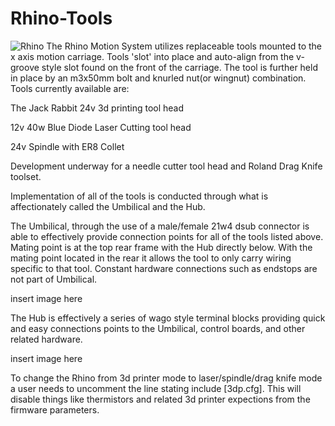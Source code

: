 
# Rhino-Tools
![Rhino](https://github.com/Makersmic/Rhino-3d-Printer/edit/main/Tools/13B1CBD9-4845-4C6B-A269-3DE548539205-20%.jpeg)
The Rhino Motion System utilizes replaceable tools mounted to the x axis motion carriage.  Tools 'slot' into place and auto-align from the v-groove style slot found on the front of the carriage.  The tool is further held in place by an m3x50mm bolt and knurled nut(or wingnut) combination.  Tools currently available are:

The Jack Rabbit 24v 3d printing tool head 

12v 40w Blue Diode Laser Cutting tool head

24v Spindle with ER8 Collet


Development underway for a needle cutter tool head and Roland Drag Knife toolset.

Implementation of all of the tools is conducted through what is affectionately called the Umbilical and the Hub.  

The Umbilical, through the use of a male/female 21w4 dsub connector is able to effectively provide connection points for all of the tools listed above.  Mating point is at the top rear frame with the Hub directly below.  With the mating point located in the rear it allows the tool to only carry wiring specific to that tool.  Constant hardware connections such as endstops are not part of Umbilical.

insert image here

The Hub is effectively a series of wago style terminal blocks providing quick and easy connections points to the Umbilical, control boards, and other related hardware.

insert image here

To change the Rhino from 3d printer mode to laser/spindle/drag knife mode a user needs to uncomment the line stating include [3dp.cfg].  This will disable things like thermistors and related 3d printer expections from the firmware parameters.







